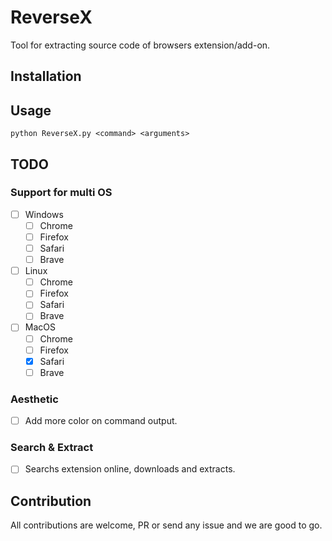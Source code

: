 # ReverseX
Tool for extracting source code of browsers extension/add-on.
## Installation


## Usage
`python ReverseX.py <command> <arguments>`
## TODO

### Support for multi OS
- [ ] Windows
    - [ ] Chrome
    - [ ] Firefox
    - [ ] Safari
    - [ ] Brave
- [ ] Linux
    - [ ] Chrome
    - [ ] Firefox
    - [ ] Safari
    - [ ] Brave
- [ ] MacOS
    - [ ] Chrome
    - [ ] Firefox
    - [x] Safari
    - [ ] Brave
### Aesthetic
- [ ] Add more color on command output.

### Search & Extract
- [ ] Searchs extension online, downloads and extracts. 

## Contribution
All contributions are welcome, PR or send any issue and we are good to go.
